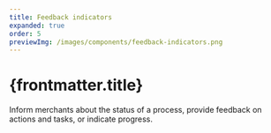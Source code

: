 ```yaml
---
title: Feedback indicators
expanded: true
order: 5
previewImg: /images/components/feedback-indicators.png
---
```


# {frontmatter.title}

<Lede>

Inform merchants about the status of a process, provide feedback on actions and tasks, or indicate progress.

</Lede>

<RichCardGrid cards={posts} />
